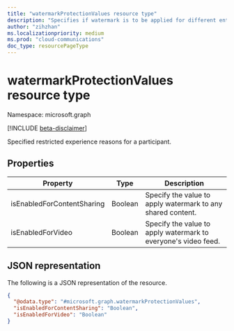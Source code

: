 ```yaml
---
title: "watermarkProtectionValues resource type"
description: "Specifies if watermark is to be applied for different entities."
author: "zihzhan"
ms.localizationpriority: medium
ms.prod: "cloud-communications"
doc_type: resourcePageType
---
```


# watermarkProtectionValues resource type

Namespace: microsoft.graph

[!INCLUDE [beta-disclaimer](../../includes/beta-disclaimer.md)]

Specified restricted experience reasons for a participant.

## Properties

| Property                   | Type                                                         | Description                                                                                 |
|----------------------------|--------------------------------------------------------------|---------------------------------------------------------------------------------------------|
| isEnabledForContentSharing         | Boolean   | Specify the value to apply watermark to any shared content.	       |
| isEnabledForVideo    | Boolean   | Specify the value to apply watermark to everyone's video feed.	 |

## JSON representation

The following is a JSON representation of the resource.

<!-- {
  "blockType": "resource",
  "@odata.type": "microsoft.graph.watermarkProtectionValues"
}-->
```json
{
  "@odata.type": "#microsoft.graph.watermarkProtectionValues",
  "isEnabledForContentSharing": "Boolean",
  "isEnabledForVideo": "Boolean"
}
```

<!-- uuid: 8fcb5dbc-d5aa-4681-8e31-b001d5168d79
2015-10-25 14:57:30 UTC -->
<!--
{
  "type": "#page.annotation",
  "description": "watermarkProtectionValues resource",
  "keywords": "",
  "section": "documentation",
  "tocPath": "",
  "suppressions": []
}
-->
